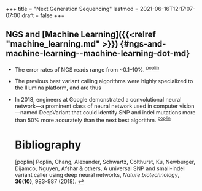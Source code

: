 +++
title = "Next Generation Sequencing"
lastmod = 2021-06-16T12:17:07-07:00
draft = false
+++

## NGS and [Machine Learning]({{<relref "machine_learning.md" >}}) {#ngs-and-machine-learning--machine-learning-dot-md}

-   The error rates of NGS reads range from ~0.1–10%. <sup id="95732a8d4c6d4164edf7cd9544e09db8"><a href="#poplin" title="Poplin, Chang, Alexander, Schwartz, Colthurst, Ku, Newburger, Dijamco, Nguyen, Afshar \&amp; others, A universal SNP and small-indel variant caller using deep neural networks, {Nature biotechnology}, v(10), 983--987 (2018).">poplin</a></sup>
-   The previous best variant calling algorithms were highly specialized to the Illumina platform, and are thus
-   In 2018, engineers at Google demonstrated a convolutional neural network—a prominent class of neural network used in computer vision—named DeepVariant that could identify SNP and indel mutations more than 50% more accurately than the next best algorithm. <sup id="95732a8d4c6d4164edf7cd9544e09db8"><a href="#poplin" title="Poplin, Chang, Alexander, Schwartz, Colthurst, Ku, Newburger, Dijamco, Nguyen, Afshar \&amp; others, A universal SNP and small-indel variant caller using deep neural networks, {Nature biotechnology}, v(10), 983--987 (2018).">poplin</a></sup>

    # Bibliography
    <a id="poplin"></a>[poplin] Poplin, Chang, Alexander, Schwartz, Colthurst, Ku, Newburger, Dijamco, Nguyen, Afshar & others, A universal SNP and small-indel variant caller using deep neural networks, <i>Nature biotechnology</i>, <b>36(10)</b>, 983-987 (2018). [↩](#95732a8d4c6d4164edf7cd9544e09db8)